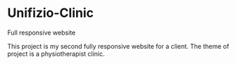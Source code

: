 # Unifizio-Clinic
Full responsive website

This project is my second fully responsive website for a client. The theme of project is a physiotherapist clinic.
